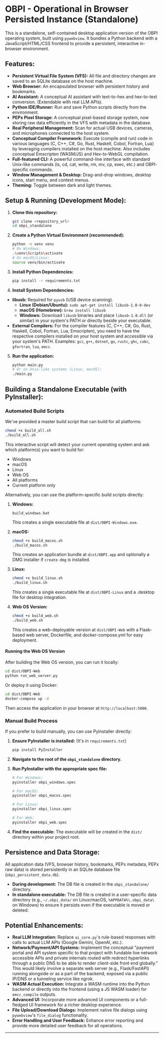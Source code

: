 # OBPI - Operational in Browser Persisted Instance (Standalone)

This is a standalone, self-contained desktop application version of the OBPI operating system, built using `pywebview`. It bundles a Python backend with a JavaScript/HTML/CSS frontend to provide a persistent, interactive in-browser environment.

## Features:

* **Persistent Virtual File System (VFS):** All file and directory changes are saved to an SQLite database on the host machine.
* **Web Browser:** An encapsulated browser with persistent history and bookmarks.
* **AI Assistant:** A conceptual AI assistant with text-to-hex and hex-to-text conversion. (Extendable with real LLM APIs).
* **Python IDE/Runner:** Run and save Python scripts directly from the environment.
* **PEPx Pixel Storage:** A conceptual pixel-based storage system, now storing raw data efficiently in the VFS with metadata in the database.
* **Real Peripheral Management:** Scan for actual USB devices, cameras, and microphones connected to the host system.
* **Conceptual Compiler Framework:** Execute (compile and run) code in various languages (C, C++, C#, Go, Rust, Haskell, Cobol, Fortran, Lua) by leveraging compilers installed on the host machine. Also includes conceptual Emscripten (WASM/JS) and Hex-to-WebGL compilation.
* **Full-featured CLI:** A powerful command-line interface with standard Unix-like commands (ls, cd, cat, write, rm, mv, cp, exec, etc.) and OBPI-specific commands.
* **Window Management & Desktop:** Drag-and-drop windows, desktop icons, start menu, and context menus.
* **Theming:** Toggle between dark and light themes.

## Setup & Running (Development Mode):

1.  **Clone this repository:**
    ```bash
    git clone <repository_url>
    cd obpi_standalone
    ```
2.  **Create a Python Virtual Environment (recommended):**
    ```bash
    python -m venv venv
    # On Windows:
    .\venv\Scripts\activate
    # On macOS/Linux:
    source venv/bin/activate
    ```
3.  **Install Python Dependencies:**
    ```bash
    pip install -r requirements.txt
    ```
4.  **Install System Dependencies:**
  * **libusb:** Required for `pyusb` (USB device scanning).
    * **Linux (Debian/Ubuntu):** `sudo apt-get install libusb-1.0-0-dev`
    * **macOS (Homebrew):** `brew install libusb`
    * **Windows:** Download `libusb` binaries and place `libusb-1.0.dll` (or similar) in your system's PATH or directly beside your executable.
  * **External Compilers:** For the compiler features (C, C++, C#, Go, Rust, Haskell, Cobol, Fortran, Lua, Emscripten), you need to have the respective compilers installed on your host system and accessible via your system's PATH. Examples: `gcc`, `g++`, `dotnet`, `go`, `rustc`, `ghc`, `cobc`, `gfortran`, `lua`, `emcc`.
5.  **Run the application:**
    ```bash
    python main.py
    # Or on Unix-like systems (Linux, macOS):
    ./main.py
    ```

## Building a Standalone Executable (with PyInstaller):

### Automated Build Scripts

We've provided a master build script that can build for all platforms:

```bash
chmod +x build_all.sh
./build_all.sh
```

This interactive script will detect your current operating system and ask which platform(s) you want to build for:
- Windows
- macOS
- Linux
- Web OS
- All platforms
- Current platform only

Alternatively, you can use the platform-specific build scripts directly:

1. **Windows:**
   ```batch
   build_windows.bat
   ```
   This creates a single executable file at `dist/OBPI-Windows.exe`.

2. **macOS:**
   ```bash
   chmod +x build_macos.sh
   ./build_macos.sh
   ```
   This creates an application bundle at `dist/OBPI.app` and optionally a DMG installer if `create-dmg` is installed.

3. **Linux:**
   ```bash
   chmod +x build_linux.sh
   ./build_linux.sh
   ```
   This creates a single executable file at `dist/OBPI-Linux` and a .desktop file for desktop integration.

4. **Web OS Version:**
   ```bash
   chmod +x build_web.sh
   ./build_web.sh
   ```
   This creates a web-deployable version at `dist/OBPI-Web` with a Flask-based web server, Dockerfile, and docker-compose.yml for easy deployment.

#### Running the Web OS Version

After building the Web OS version, you can run it locally:

```bash
cd dist/OBPI-Web
python run_web_server.py
```

Or deploy it using Docker:

```bash
cd dist/OBPI-Web
docker-compose up -d
```

Then access the application in your browser at `http://localhost:5000`.

### Manual Build Process

If you prefer to build manually, you can use PyInstaller directly:

1. **Ensure PyInstaller is installed:** (It's in `requirements.txt`)
   ```bash
   pip install PyInstaller
   ```
2. **Navigate to the root of the `obpi_standalone` directory.**
3. **Run PyInstaller with the appropriate spec file:**
   ```bash
   # For Windows:
   pyinstaller obpi_windows.spec

   # For macOS:
   pyinstaller obpi_macos.spec

   # For Linux:
   pyinstaller obpi_linux.spec

   # For Web:
   pyinstaller obpi_web.spec
   ```

4. **Find the executable:** The executable will be created in the `dist/` directory within your project root.

## Persistence and Data Storage:

All application data (VFS, browser history, bookmarks, PEPx metadata, PEPx raw data) is stored persistently in an SQLite database file (`obpi_persistent_data.db`).
* **During development:** The DB file is created in the `obpi_standalone/` directory.
* **In standalone executable:** The DB file is created in a user-specific data directory (e.g., `~/.obpi_data/` on Linux/macOS, `%APPDATA%\.obpi_data\` on Windows) to ensure it persists even if the executable is moved or deleted.

## Potential Enhancements:

* **Real LLM Integration:** Replace `ai_core.py`'s rule-based responses with calls to actual LLM APIs (Google Gemini, OpenAI, etc.).
* **Network/Payment/API Systems:** Implement the conceptual "payment portal and API system specific to that project with fundable live network accessible APIs and private internals routed with redirect hyperlinks through a public DNS to be able to render client-side front end globally." This would likely involve a separate web server (e.g., Flask/FastAPI) running alongside or as a part of the backend, exposed via a public IP/DNS or a tunneling service like ngrok.
* **WASM Actual Execution:** Integrate a WASM runtime into the Python backend or directly into the frontend (using a JS WASM loader) for `emcc_compile` outputs.
* **Advanced UI:** Incorporate more advanced UI components or a full-fledged UI framework for a richer desktop experience.
* **File Upload/Download Dialogs:** Implement native file dialogs using `pywebview`'s `file_dialog` functionality.
* **Error Handling and User Feedback:** Enhance error reporting and provide more detailed user feedback for all operations.

---
